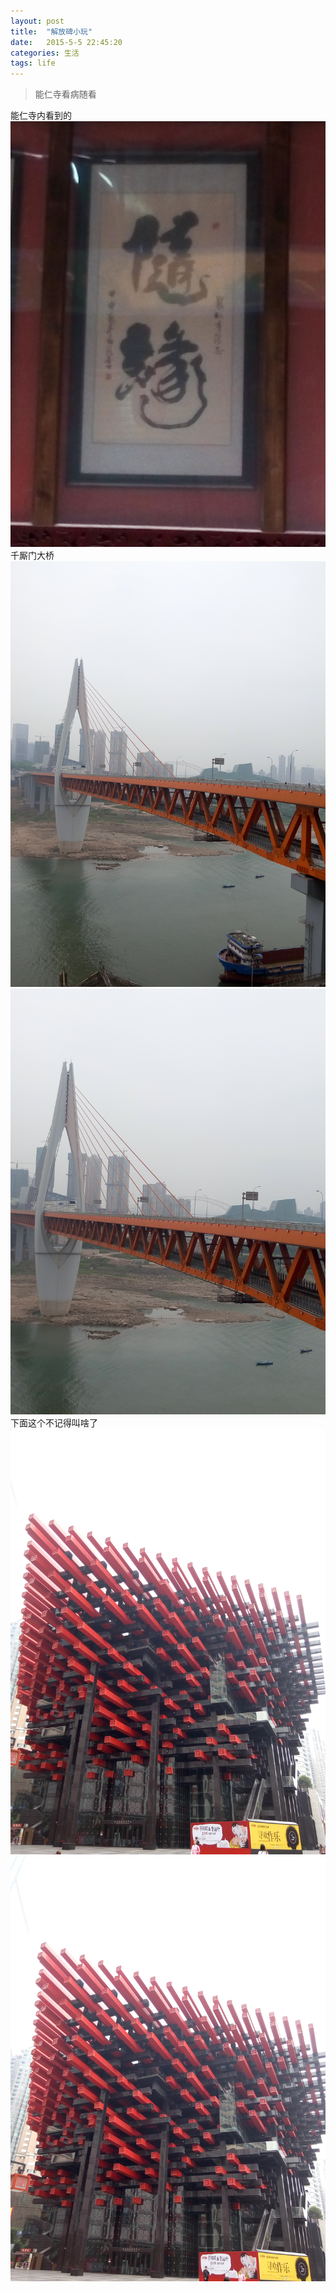 ```yaml
---
layout: post
title:  "解放碑小玩"
date:   2015-5-5 22:45:20
categories: 生活
tags: life
---
```


> 能仁寺看病随看

能仁寺内看到的
![1](/images/2015/5/p50505-144612.jpg)
千厮门大桥
![2](/images/2015/5/p50505-131149.jpg)
![3](/images/2015/5/p50505-131155.jpg)
下面这个不记得叫啥了
![4](/images/2015/5/p50505-125221.jpg)
![5](/images/2015/5/p50505-125216.jpg)

[jekyll]:      http://jekyllrb.com
[jekyll-gh]:   https://github.com/jekyll/jekyll
[jekyll-help]: https://github.com/jekyll/jekyll-help
